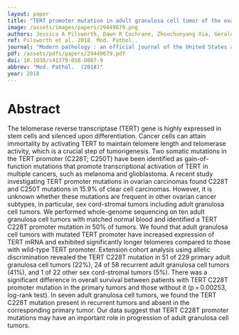 ```yaml
---
layout: paper
title: "TERT promoter mutation in adult granulosa cell tumor of the ovary."
image: /assets/images/papers/29449679.png
authors: Jessica A Pilsworth, Dawn R Cochrane, Zhouchunyang Xia, Geraldine Aubert, Anniina E M Färkkilä, Hugo M Horlings, Satoshi Yanagida, Winnie Yang, Jamie L P Lim, Yi Kan Wang, Ali Bashashati, Jacqueline Keul, Adele Wong, Kevin Norris, Sara Y Brucker, Florin-Andrei Taran, Bernhard Krämer, Annette Staebler, Esther Oliva, Sohrab P Shah, Stefan Kommoss, Friedrich Kommoss, C Blake Gilks, Duncan M Baird, David G Huntsman
ref: Pilsworth et al. 2018. Mod. Pathol..
journal: "Modern pathology : an official journal of the United States and Canadian Academy of Pathology, Inc  (2018)"
pdf: /assets/pdfs/papers/29449679.pdf
doi: 10.1038/s41379-018-0007-9
abbrev: "Mod. Pathol.  (2018)"
year: 2018
---
```


<div data-badge-popover="right" data-badge-type="medium-donut" data-doi="10.1038/s41379-018-0007-9" data-hide-no-mentions="true" class="altmetric-embed"></div>

# Abstract

The telomerase reverse transcriptase (TERT) gene is highly expressed in stem cells and silenced upon differentiation. Cancer cells can attain immortality by activating TERT to maintain telomere length and telomerase activity, which is a crucial step of tumorigenesis. Two somatic mutations in the TERT promoter (C228T; C250T) have been identified as gain-of-function mutations that promote transcriptional activation of TERT in multiple cancers, such as melanoma and glioblastoma. A recent study investigating TERT promoter mutations in ovarian carcinomas found C228T and C250T mutations in 15.9% of clear cell carcinomas. However, it is unknown whether these mutations are frequent in other ovarian cancer subtypes, in particular, sex cord-stromal tumors including adult granulosa cell tumors. We performed whole-genome sequencing on ten adult granulosa cell tumors with matched normal blood and identified a TERT C228T promoter mutation in 50% of tumors. We found that adult granulosa cell tumors with mutated TERT promoter have increased expression of TERT mRNA and exhibited significantly longer telomeres compared to those with wild-type TERT promoter. Extension cohort analysis using allelic discrimination revealed the TERT C228T mutation in 51 of 229 primary adult granulosa cell tumors (22%), 24 of 58 recurrent adult granulosa cell tumors (41%), and 1 of 22 other sex cord-stromal tumors (5%). There was a significant difference in overall survival between patients with TERT C228T promoter mutation in the primary tumors and those without it (p = 0.00253, log-rank test). In seven adult granulosa cell tumors, we found the TERT C228T mutation present in recurrent tumors and absent in the corresponding primary tumor. Our data suggest that TERT C228T promoter mutations may have an important role in progression of adult granulosa cell tumors.

